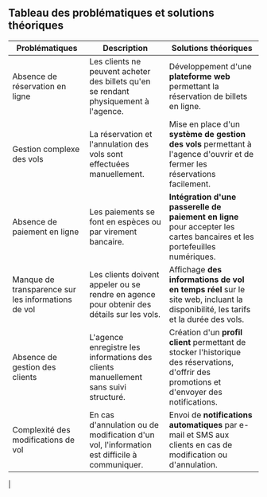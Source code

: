

## **Tableau des problématiques et solutions théoriques**  

| **Problématiques**                 | **Description** | **Solutions théoriques** |
|-------------------------------------|----------------|--------------------------|
|  Absence de réservation en ligne | Les clients ne peuvent acheter des billets qu'en se rendant physiquement à l'agence. | Développement d'une **plateforme web** permettant la réservation de billets en ligne. |
|  Gestion complexe des vols       | La réservation et l'annulation des vols sont effectuées manuellement. | Mise en place d'un **système de gestion des vols** permettant à l'agence d'ouvrir et de fermer les réservations facilement. |
|  Absence de paiement en ligne    | Les paiements se font en espèces ou par virement bancaire. | **Intégration d'une passerelle de paiement en ligne** pour accepter les cartes bancaires et les portefeuilles numériques. |
|  Manque de transparence sur les informations de vol | Les clients doivent appeler ou se rendre en agence pour obtenir des détails sur les vols. | Affichage **des informations de vol en temps réel** sur le site web, incluant la disponibilité, les tarifs et la durée des vols. |
|  Absence de gestion des clients  | L'agence enregistre les informations des clients manuellement sans suivi structuré. | Création d'un **profil client** permettant de stocker l'historique des réservations, d'offrir des promotions et d'envoyer des notifications. |
|  Complexité des modifications de vol | En cas d'annulation ou de modification d'un vol, l'information est difficile à communiquer. | Envoi de **notifications automatiques** par e-mail et SMS aux clients en cas de modification ou d'annulation. |
|
